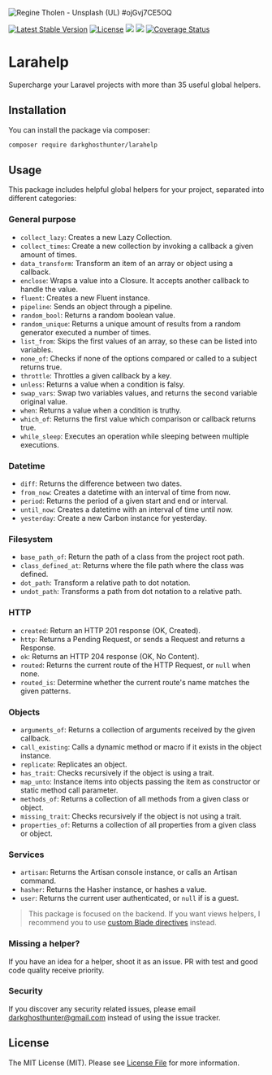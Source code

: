 ![Regine Tholen - Unsplash (UL) #ojGvj7CE5OQ](https://images.unsplash.com/photo-1574246915327-8cf501d94757?ixlib=rb-1.2.1&ixid=eyJhcHBfaWQiOjEyMDd9&auto=format&fit=crop&w=1280&h=400&q=80)

[![Latest Stable Version](https://poser.pugx.org/darkghosthunter/larahelp/v/stable)](https://packagist.org/packages/darkghosthunter/larahelp) [![License](https://poser.pugx.org/darkghosthunter/larahelp/license)](https://packagist.org/packages/darkghosthunter/larahelp)
![](https://img.shields.io/packagist/php-v/darkghosthunter/larahelp.svg)
 ![](https://github.com/DarkGhostHunter/Larahelp/workflows/PHP%20Composer/badge.svg)
 [![Coverage Status](https://coveralls.io/repos/github/DarkGhostHunter/Larahelp/badge.svg?branch=master)](https://coveralls.io/github/DarkGhostHunter/Larahelp?branch=master)


# Larahelp

Supercharge your Laravel projects with more than 35 useful global helpers.

## Installation

You can install the package via composer:

```bash
composer require darkghosthunter/larahelp
```

## Usage

This package includes helpful global helpers for your project, separated into different categories:

### General purpose

* `collect_lazy`: Creates a new Lazy Collection.
* `collect_times`: Create a new collection by invoking a callback a given amount of times.
* `data_transform`: Transform an item of an array or object using a callback.
* `enclose`: Wraps a value into a Closure. It accepts another callback to handle the value.
* `fluent`: Creates a new Fluent instance.
* `pipeline`: Sends an object through a pipeline.
* `random_bool`: Returns a random boolean value.
* `random_unique`: Returns a unique amount of results from a random generator executed a number of times.
* `list_from`: Skips the first values of an array, so these can be listed into variables.
* `none_of`: Checks if none of the options compared or called to a subject returns true.
* `throttle`: Throttles a given callback by a key.
* `unless`: Returns a value when a condition is falsy.
* `swap_vars`: Swap two variables values, and returns the second variable original value.
* `when`: Returns a value when a condition is truthy.
* `which_of`: Returns the first value which comparison or callback returns true.
* `while_sleep`: Executes an operation while sleeping between multiple executions.

### Datetime

* `diff`: Returns the difference between two dates.
* `from_now`: Creates a datetime with an interval of time from now.
* `period`: Returns the period of a given start and end or interval.
* `until_now`: Creates a datetime with an interval of time until now.
* `yesterday`: Create a new Carbon instance for yesterday.

### Filesystem

* `base_path_of`: Return the path of a class from the project root path.
* `class_defined_at`: Returns where the file path where the class was defined.
* `dot_path`: Transform a relative path to dot notation.
* `undot_path`: Transforms a path from dot notation to a relative path.

### HTTP

* `created`: Return an HTTP 201 response (OK, Created).
* `http`: Returns a Pending Request, or sends a Request and returns a Response.
* `ok`: Returns an HTTP 204 response (OK, No Content).
* `routed`: Returns the current route of the HTTP Request, or `null` when none.
* `routed_is`: Determine whether the current route's name matches the given patterns.

### Objects

* `arguments_of`: Returns a collection of arguments received by the given callback.
* `call_existing`: Calls a dynamic method or macro if it exists in the object instance.
* `replicate`: Replicates an object.
* `has_trait`: Checks recursively if the object is using a trait.
* `map_unto`: Instance items into objects passing the item as constructor or static method call parameter.
* `methods_of`: Returns a collection of all methods from a given class or object.
* `missing_trait`: Checks recursively if the object is not using a trait.
* `properties_of`: Returns a collection of all properties from a given class or object.

### Services

* `artisan`: Returns the Artisan console instance, or calls an Artisan command.
* `hasher`: Returns the Hasher instance, or hashes a value.
* `user`: Returns the current user authenticated, or `null` if is a guest.

> This package is focused on the backend. If you want views helpers, I recommend you to use [custom Blade directives](https://laravel.com/docs/blade#extending-blade) instead.

### Missing a helper?

If you have an idea for a helper, shoot it as an issue. PR with test and good code quality receive priority.

### Security

If you discover any security related issues, please email darkghosthunter@gmail.com instead of using the issue tracker.

## License

The MIT License (MIT). Please see [License File](LICENSE.md) for more information.
